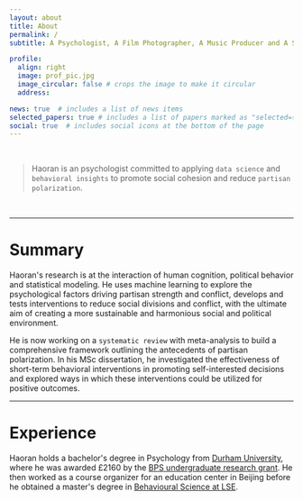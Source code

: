 ```yaml
---
layout: about
title: About
permalink: /
subtitle: A Psychologist, A Film Photographer, A Music Producer and A Student

profile:
  align: right
  image: prof_pic.jpg
  image_circular: false # crops the image to make it circular
  address: 

news: true  # includes a list of news items
selected_papers: true # includes a list of papers marked as "selected={true}"
social: true  # includes social icons at the bottom of the page
---
```

<br>

> Haoran is an psychologist committed to applying `data science` and `behavioral insights` to promote social cohesion and reduce `partisan polarization`.
<!-- > Haoran is an psychologist committed to applying [data science]({% post_url 2023-03-15-data-science %}) and [behavioral insights]({% post_url 2023-03-15-behavioral-insights %}) to promote social cohesion and reduce [partisan polarization]({% post_url 2023-03-15-partisan-polarization %}).  -->

<br>

---

# Summary
Haoran's research is at the interaction of human cognition, political behavior and statistical modeling. He uses machine learning to explore the psychological factors driving partisan strength and conflict, develops and tests interventions to reduce social divisions and conflict, with the ultimate aim of creating a more sustainable and harmonious social and political environment. 

He is now working on a `systematic review` with meta-analysis to build a comprehensive framework outlining the antecedents of partisan polarization. In his MSc dissertation, he investigated the effectiveness of short-term behavioral interventions in promoting self-interested decisions and explored ways in which these interventions could be utilized for positive outcomes. 
<!-- He is now working on a [systematic review]({% post_url 2023-03-15-PP-review %}) with meta-analysis to build a comprehensive framework outlining the antecedents of partisan polarization. In his [MSc dissertation]({% post_url  2023-03-15-PP-review %}), he investigated the effectiveness of short-term behavioral interventions in promoting self-interested decisions and explored ways in which these interventions could be utilized for positive outcomes.  -->

<!-- Edit `_bibliography/papers.bib` and Jekyll will render your [publications page](/al-folio/publications/) automatically. -->

---
# Experience
Haoran holds a bachelor's degree in Psychology from [Durham University](https://www.durham.ac.uk/study/undergraduate/), where he was awarded £2160 by the [BPS undergraduate research grant](https://www.bps.org.uk/undergraduate-research-assistantship-scheme). He then worked as a course organizer for an education center in Beijing before he obtained a master's degree in [Behavioural Science at LSE](https://www.lse.ac.uk/study-at-lse/Graduate/degree-programmes-2023/MSc-Behavioural-Science). 
